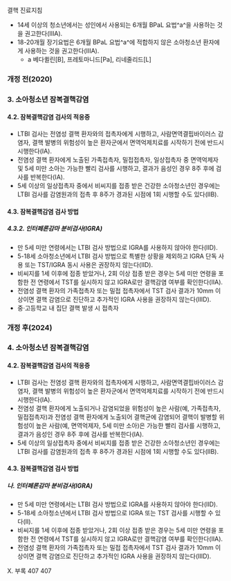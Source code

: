 결핵 진료지침
- 14세 이상의 청소년에서는 성인에서 사용되는 6개월 BPaL 요법^a^을 사용하는 것을 권고한다(IIIA).
- 18-20개월 장기요법은 6개월 BPaL 요법^a^에 적합하지 않은 소아청소년 환자에게 사용하는 것을 권고한다(IIIA).
    - a 베다퀼린[B], 프레토마니드[Pa], 리네줄리드[L]

### 개정 전(2020)

### 3. 소아청소년 잠복결핵감염
#### 4.2. 잠복결핵감염 검사의 적응증
- LTBI 검사는 전염성 결핵 환자와의 접촉자에게 시행하고, 사람면역결핍바이러스 감염자, 결핵 발병의 위험성이 높은 환자군에서 면역억제치료를 시작하기 전에 반드시 시행한다(IA).
- 전염성 결핵 환자에게 노출된 가족접촉자, 밀접접촉자, 일상접촉자 중 면역억제자 및 5세 미만 소아는 가능한 빨리 검사를 시행하고, 결과가 음성인 경우 8주 후에 검사를 반복한다(IA).
- 5세 이상의 일상접촉자 중에서 비씨지를 접종 받은 건강한 소아청소년인 경우에는 LTBI 검사를 감염원과의 접촉 후 8주가 경과된 시점에 1회 시행할 수도 있다(IIB).
#### 4.3. 잠복결핵감염 검사 방법
##### 4.3.2. 인터페론감마 분비검사(IGRA)
- 만 5세 미만 연령에서는 LTBI 검사 방법으로 IGRA를 사용하지 않아야 한다(IID).
- 5-18세 소아청소년에서 LTBI 검사 방법으로 특별한 상황을 제외하고 IGRA 단독 사용 또는 TST/IGRA 동시 사용은 권장하지 않는다(IID).
- 비씨지를 1세 이후에 접종 받았거나, 2회 이상 접종 받은 경우는 5세 미만 연령을 포함한 전 연령에서 TST를 실시하지 않고 IGRA로만 결핵감염 여부를 확인한다(IIA).
- 전염성 결핵 환자의 가족접촉자 또는 밀접 접촉자에서 TST 검사 결과가 10mm 이상이면 결핵 감염으로 진단하고 추가적인 IGRA 사용을 권장하지 않는다(IIID).
- 중·고등학교 내 집단 결핵 발생 시 접촉자

### 개정 후(2024)

### 4. 소아청소년 잠복결핵감염
#### 4.2. 잠복결핵감염 검사의 적응증
- LTBI 검사는 전염성 결핵 환자와의 접촉자에게 시행하고, 사람면역결핍바이러스 감염자, 결핵 발병의 위험성이 높은 환자군에서 면역억제치료를 시작하기 전에 반드시 시행한다(IA).
- 전염성 결핵 환자에게 노출되거나 감염되었을 위험성이 높은 사람(예, 가족접촉자, 밀접접촉자)과 전염성 결핵 환자에게 노출되어 결핵균에 감염되어 결핵이 발병할 위험성이 높은 사람(예, 면역억제자, 5세 미만 소아)은 가능한 빨리 검사를 시행하고, 결과가 음성인 경우 8주 후에 검사를 반복한다(IA).
- 5세 이상의 일상접촉자 중에서 비씨지를 접종 받은 건강한 소아청소년인 경우에는 LTBI 검사를 감염원과의 접촉 후 8주가 경과된 시점에 1회 시행할 수도 있다(IIB).
#### 4.3. 잠복결핵감염 검사 방법
##### 나. 인터페론감마 분비검사(IGRA)
- 만 5세 미만 연령에서는 LTBI 검사 방법으로 IGRA를 사용하지 않아야 한다(IID).
- 5-18세 소아청소년에서 LTBI 검사 방법으로 IGRA 또는 TST 검사를 시행할 수 있다(II).
- 비씨지를 1세 이후에 접종 받았거나, 2회 이상 접종 받은 경우는 5세 미만 연령을 포함한 전 연령에서 TST를 실시하지 않고 IGRA로만 결핵감염 여부를 확인한다(IIA).
- 전염성 결핵 환자의 가족접촉자 또는 밀접 접촉자에서 TST 검사 결과가 10mm 이상이면 결핵 감염으로 진단하고 추가적인 IGRA 사용을 권장하지 않는다(IIID).

X. 부록 407
<PAGE>407